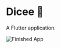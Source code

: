 # Dicee 🎲

A Flutter application.

![Finished App](https://github.com/londonappbrewery/Images/blob/master/dicee-demo.gif)

